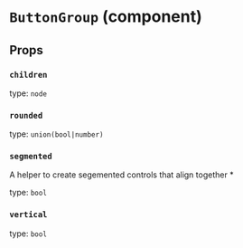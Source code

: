 `ButtonGroup` (component)
=========================



Props
-----

### `children`

type: `node`


### `rounded`

type: `union(bool|number)`


### `segmented`

A helper to create segemented controls that align together *

type: `bool`


### `vertical`

type: `bool`

